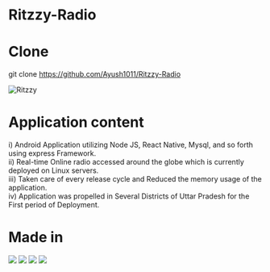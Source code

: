# Ritzzy-Radio

# Clone 
git clone https://github.com/Ayush1011/Ritzzy-Radio

![Ritzzy](https://firebasestorage.googleapis.com/v0/b/virtusa-58806.appspot.com/o/ritzzy.jpeg?alt=media&token=4e1969d7-1b50-492d-97e7-be02ca44e823)

# Application content
i) Android Application utilizing Node JS, React Native, Mysql, and so forth using express Framework.  
ii) Real-time Online radio accessed around the globe which is currently deployed on Linux servers.  
iii) Taken care of every release cycle and Reduced the memory usage of the application.  
iv) Application was propelled in Several Districts of Uttar Pradesh for the First period of Deployment.  

# Made in
![](https://img.shields.io/badge/Framework-ReactNative-informational?style=flat&logo=<LOGO_NAME>&logoColor=white&color=2bbc8a) 
![](https://img.shields.io/badge/Database-Mysql-informational?style=flat&logo=<LOGO_NAME>&logoColor=white&color=2bbc8a) 
![](https://img.shields.io/badge/Storage-Firebase-informational?style=flat&logo=<LOGO_NAME>&logoColor=white&color=2bbc8a) 
![](https://img.shields.io/badge/Backend-Expressjs-informational?style=flat&logo=<LOGO_NAME>&logoColor=white&color=2bbc8a)
